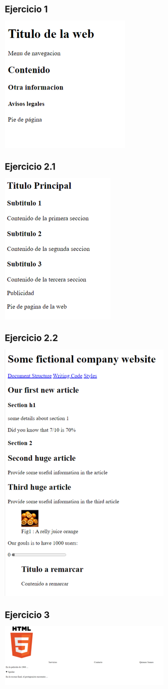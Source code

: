 # Ejercicio 1

![img](./img/ej1.png)


# Ejercicio 2.1

![img](./img/ej21.png)


# Ejercicio 2.2

![img](./img/ej22.png)

# Ejercicio 3

![img](./img/ej3.png)
